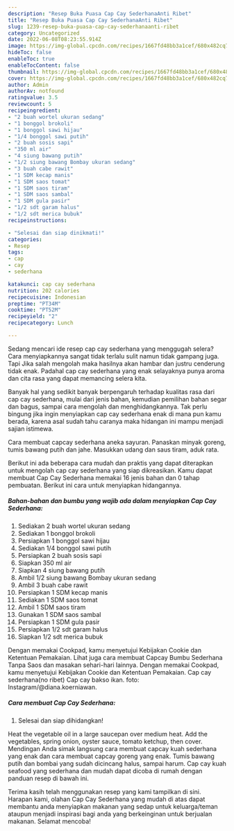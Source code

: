 ```yaml
---
description: "Resep Buka Puasa Cap Cay SederhanaAnti Ribet"
title: "Resep Buka Puasa Cap Cay SederhanaAnti Ribet"
slug: 1239-resep-buka-puasa-cap-cay-sederhanaanti-ribet
category: Uncategorized
date: 2022-06-08T08:23:55.914Z
image: https://img-global.cpcdn.com/recipes/1667fd48bb3a1cef/680x482cq70/cap-cay-sederhana-foto-resep-utama.jpg
hideToc: false
enableToc: true
enableTocContent: false
thumbnail: https://img-global.cpcdn.com/recipes/1667fd48bb3a1cef/680x482cq70/cap-cay-sederhana-foto-resep-utama.jpg
cover: https://img-global.cpcdn.com/recipes/1667fd48bb3a1cef/680x482cq70/cap-cay-sederhana-foto-resep-utama.jpg
author: Admin
authorAv: notfound
ratingvalue: 3.5
reviewcount: 5
recipeingredient:
- "2 buah wortel ukuran sedang"
- "1 bonggol brokoli"
- "1 bonggol sawi hijau"
- "1/4 bonggol sawi putih"
- "2 buah sosis sapi"
- "350 ml air"
- "4 siung bawang putih"
- "1/2 siung bawang Bombay ukuran sedang"
- "3 buah cabe rawit"
- "1 SDM kecap manis"
- "1 SDM saos tomat"
- "1 SDM saos tiram"
- "1 SDM saos sambal"
- "1 SDM gula pasir"
- "1/2 sdt garam halus"
- "1/2 sdt merica bubuk"
recipeinstructions:

- "Selesai dan siap dinikmati!"
categories:
- Resep
tags:
- cap
- cay
- sederhana

katakunci: cap cay sederhana 
nutrition: 202 calories
recipecuisine: Indonesian
preptime: "PT34M"
cooktime: "PT52M"
recipeyield: "2"
recipecategory: Lunch

---
```



Sedang mencari ide resep cap cay sederhana yang menggugah selera? Cara menyiapkannya sangat tidak terlalu sulit namun tidak gampang juga. Tapi Jika salah mengolah maka hasilnya akan hambar dan justru cenderung tidak enak. Padahal cap cay sederhana yang enak selayaknya punya aroma dan cita rasa yang dapat memancing selera kita.


Banyak hal yang sedikit banyak berpengaruh terhadap kualitas rasa dari cap cay sederhana, mulai dari jenis bahan, kemudian pemilihan bahan segar dan bagus, sampai cara mengolah dan menghidangkannya. Tak perlu bingung jika ingin menyiapkan cap cay sederhana enak di mana pun kamu berada, karena asal sudah tahu caranya maka hidangan ini mampu menjadi sajian istimewa.

Cara membuat capcay sederhana aneka sayuran. Panaskan minyak goreng, tumis bawang putih dan jahe. Masukkan udang dan saus tiram, aduk rata.


Berikut ini ada beberapa cara mudah dan praktis yang dapat diterapkan untuk mengolah cap cay sederhana yang siap dikreasikan. Kamu dapat membuat Cap Cay Sederhana memakai 16 jenis bahan dan 0 tahap pembuatan. Berikut ini cara untuk menyiapkan hidangannya.

<!--inarticleads1-->

##### Bahan-bahan dan bumbu yang wajib ada dalam menyiapkan Cap Cay Sederhana:

1. Sediakan 2 buah wortel ukuran sedang
1. Sediakan 1 bonggol brokoli
1. Persiapkan 1 bonggol sawi hijau
1. Sediakan 1/4 bonggol sawi putih
1. Persiapkan 2 buah sosis sapi
1. Siapkan 350 ml air
1. Siapkan 4 siung bawang putih
1. Ambil 1/2 siung bawang Bombay ukuran sedang
1. Ambil 3 buah cabe rawit
1. Persiapkan 1 SDM kecap manis
1. Sediakan 1 SDM saos tomat
1. Ambil 1 SDM saos tiram
1. Gunakan 1 SDM saos sambal
1. Persiapkan 1 SDM gula pasir
1. Persiapkan 1/2 sdt garam halus
1. Siapkan 1/2 sdt merica bubuk


Dengan memakai Cookpad, kamu menyetujui Kebijakan Cookie dan Ketentuan Pemakaian. Lihat juga cara membuat Capcay Bumbu Sederhana Tanpa Saos dan masakan sehari-hari lainnya. Dengan memakai Cookpad, kamu menyetujui Kebijakan Cookie dan Ketentuan Pemakaian. Cap cay sederhana(no ribet) Cap cay bakso ikan. foto: Instagram/@diana.koerniawan. 

<!--inarticleads2-->

##### Cara membuat Cap Cay Sederhana:


1. Selesai dan siap dihidangkan!

Heat the vegetable oil in a large saucepan over medium heat. Add the vegetables, spring onion, oyster sauce, tomato ketchup, then cover. Mendingan Anda simak langsung cara membuat capcay kuah sederhana yang enak dan cara membuat capcay goreng yang enak. Tumis bawang putih dan bombai yang sudah dicincang halus, sampai harum. Cap cay kuah seafood yang sederhana dan mudah dapat dicoba di rumah dengan panduan resep di bawah ini. 

Terima kasih telah menggunakan resep yang kami tampilkan di sini. Harapan kami, olahan Cap Cay Sederhana yang mudah di atas dapat membantu anda menyiapkan makanan yang sedap untuk keluarga/teman ataupun menjadi inspirasi bagi anda yang berkeinginan untuk berjualan makanan. Selamat mencoba!
